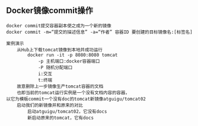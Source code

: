## Docker镜像commit操作

    docker commit提交容器副本使之成为一个新的镜像
    docker commit -m=“提交的描述信息” -a=“作者” 容器ID 要创建的目标镜像名:[标签名]
    
    案例演示
    	从Hub上下载tomcat镜像到本地并成功运行
    		docker run -it -p 8080:8080 tomcat
    			-p 主机端口:docker容器端口
    			-P 随机分配端口
    			i:交互
    			t:终端
    	故意删除上一步镜像生产tomcat容器的文档
    	也即当前的tomcat运行实例是一个没有文档内容的容器，
    以它为模板commit一个没有doc的tomcat新镜像atguigu/tomcat02
    	启动我们的新镜像并和原来的对比
    		启动atguigu/tomcat02，它没有docs
    		新启动原来的tomcat，它有docs